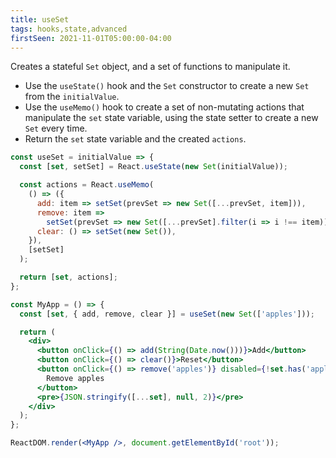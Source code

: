 ```yaml
---
title: useSet
tags: hooks,state,advanced
firstSeen: 2021-11-01T05:00:00-04:00
---
```


Creates a stateful `Set` object, and a set of functions to manipulate it.

- Use the `useState()` hook and the `Set` constructor to create a new `Set` from the `initialValue`.
- Use the `useMemo()` hook to create a set of non-mutating actions that manipulate the `set` state variable, using the state setter to create a new `Set` every time.
- Return the `set` state variable and the created `actions`.

```jsx
const useSet = initialValue => {
  const [set, setSet] = React.useState(new Set(initialValue));

  const actions = React.useMemo(
    () => ({
      add: item => setSet(prevSet => new Set([...prevSet, item])),
      remove: item =>
        setSet(prevSet => new Set([...prevSet].filter(i => i !== item))),
      clear: () => setSet(new Set()),
    }),
    [setSet]
  );

  return [set, actions];
};
```

```jsx
const MyApp = () => {
  const [set, { add, remove, clear }] = useSet(new Set(['apples']));

  return (
    <div>
      <button onClick={() => add(String(Date.now()))}>Add</button>
      <button onClick={() => clear()}>Reset</button>
      <button onClick={() => remove('apples')} disabled={!set.has('apples')}>
        Remove apples
      </button>
      <pre>{JSON.stringify([...set], null, 2)}</pre>
    </div>
  );
};

ReactDOM.render(<MyApp />, document.getElementById('root'));
```
